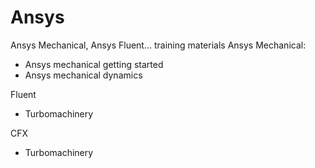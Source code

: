 # Ansys
Ansys Mechanical, Ansys Fluent... training materials
Ansys Mechanical:
- Ansys mechanical getting started
- Ansys mechanical dynamics

Fluent 
- Turbomachinery

CFX
- Turbomachinery
